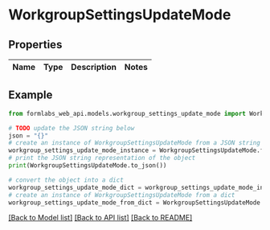 # WorkgroupSettingsUpdateMode


## Properties

Name | Type | Description | Notes
------------ | ------------- | ------------- | -------------

## Example

```python
from formlabs_web_api.models.workgroup_settings_update_mode import WorkgroupSettingsUpdateMode

# TODO update the JSON string below
json = "{}"
# create an instance of WorkgroupSettingsUpdateMode from a JSON string
workgroup_settings_update_mode_instance = WorkgroupSettingsUpdateMode.from_json(json)
# print the JSON string representation of the object
print(WorkgroupSettingsUpdateMode.to_json())

# convert the object into a dict
workgroup_settings_update_mode_dict = workgroup_settings_update_mode_instance.to_dict()
# create an instance of WorkgroupSettingsUpdateMode from a dict
workgroup_settings_update_mode_from_dict = WorkgroupSettingsUpdateMode.from_dict(workgroup_settings_update_mode_dict)
```
[[Back to Model list]](../README.md#documentation-for-models) [[Back to API list]](../README.md#documentation-for-api-endpoints) [[Back to README]](../README.md)


